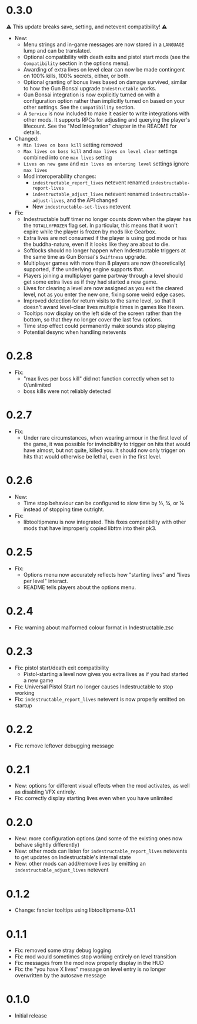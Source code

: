 # 0.3.0

⚠ This update breaks save, setting, and netevent compatibility! ⚠

- New:
  - Menu strings and in-game messages are now stored in a `LANGUAGE` lump and
    can be translated.
  - Optional compatibility with death exits and pistol start mods (see the
    `Compatibility` section in the options menu).
  - Awarding of extra lives on level clear can now be made contingent on 100%
    kills, 100% secrets, either, or both.
  - Optional granting of bonus lives based on damage survived, similar to how
    the Gun Bonsai upgrade `Indestructable` works.
  - Gun Bonsai integration is now explicitly turned on with a configuration option
    rather than implicitly turned on based on your other settings. See the
    `Compatibility` section.
  - A `Service` is now included to make it easier to write integrations with
    other mods. It supports RPCs for adjusting and querying the player's lifecount.
    See the "Mod Integration" chapter in the README for details.
- Changed:
  - `Min lives on boss kill` setting removed
  - `Max lives on boss kill` and `max lives on level clear` settings combined
    into one `max lives` setting
  - `Lives on new game` and `min lives on entering level` settings ignore `max lives`
  - Mod interoperability changes:
    - `indestructable_report_lives` netevent renamed `indestructable-report-lives`
    - `indestructable_adjust_lives` netevent renamed `indestructable-adjust-lives`,
    and the API changed
    - New `indestructable-set-lives` netevent
- Fix:
  - Indestructable buff timer no longer counts down when the player has the
    `TOTALLYFROZEN` flag set. In particular, this means that it won't expire
    while the player is frozen by mods like Gearbox.
  - Extra lives are not consumed if the player is using god mode or has the
    buddha-nature, even if it looks like they are about to die.
  - Softlocks should no longer happen when Indestructable triggers at the same
    time as Gun Bonsai's `Swiftness` upgrade.
  - Multiplayer games with more than 8 players are now (theoretically) supported,
    if the underlying engine supports that.
  - Players joining a multiplayer game partway through a level should get some
    extra lives as if they had started a new game.
  - Lives for clearing a level are now assigned as you exit the cleared level,
    not as you enter the new one, fixing some weird edge cases.
  - Improved detection for return visits to the same level, so that it doesn't
    award level-clear lives multiple times in games like Hexen.
  - Tooltips now display on the left side of the screen rather than the bottom,
    so that they no longer cover the last few options.
  - Time stop effect could permanently make sounds stop playing
  - Potential desync when handling netevents

# 0.2.8

- Fix:
  - "max lives per boss kill" did not function correctly when set to 0/unlimited
  - boss kills were not reliably detected

# 0.2.7

- Fix:
  - Under rare circumstances, when wearing armour in the first level of the game, it was possible for invincibility to trigger on hits that would have almost, but not quite, killed you. It should now only trigger on hits that would otherwise be lethal, even in the first level.

# 0.2.6

- New:
  - Time stop behaviour can be configured to slow time by ½, ¼, or ⅛ instead of stopping time outright.
- Fix:
  - libtooltipmenu is now integrated. This fixes compatibility with other mods that have improperly copied libttm into their pk3.

# 0.2.5

- Fix:
  - Options menu now accurately reflects how "starting lives" and "lives per level" interact.
  - README tells players about the options menu.

# 0.2.4

- Fix: warning about malformed colour format in Indestructable.zsc

# 0.2.3

- Fix: pistol start/death exit compatibility
  - Pistol-starting a level now gives you extra lives as if you had started a new game
- Fix: Universal Pistol Start no longer causes Indestructable to stop working
- Fix: `indestructable_report_lives` netevent is now properly emitted on startup

# 0.2.2

- Fix: remove leftover debugging message

# 0.2.1

- New: options for different visual effects when the mod activates, as well as disabling VFX entirely.
- Fix: correctly display starting lives even when you have unlimited

# 0.2.0

- New: more configuration options (and some of the existing ones now behave slightly differently)
- New: other mods can listen for `indestructable_report_lives` netevents to get updates on Indestructable's internal state
- New: other mods can add/remove lives by emitting an `indestructable_adjust_lives` netevent

# 0.1.2

- Change: fancier tooltips using libtooltipmenu-0.1.1

# 0.1.1

- Fix: removed some stray debug logging
- Fix: mod would sometimes stop working entirely on level transition
- Fix: messages from the mod now properly display in the HUD
- Fix: the "you have X lives" message on level entry is no longer overwritten by the autosave message

# 0.1.0

- Initial release
